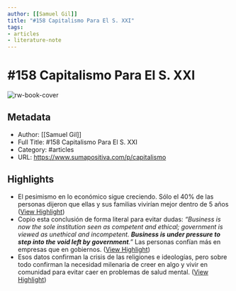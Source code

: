 ```yaml
---
author: [[Samuel Gil]]
title: "#158 Capitalismo Para El S. XXI"
tags: 
- articles
- literature-note
---
```

# #158 Capitalismo Para El S. XXI

![rw-book-cover](https://substackcdn.com/image/fetch/w_1200,h_600,c_limit,f_jpg,q_auto:good,fl_progressive:steep/https%3A%2F%2Fsubstack-post-media.s3.amazonaws.com%2Fpublic%2Fimages%2F4bfa3291-e525-4bb4-859a-bced3f6c021f_1067x573.jpeg)

## Metadata
- Author: [[Samuel Gil]]
- Full Title: #158 Capitalismo Para El S. XXI
- Category: #articles
- URL: https://www.sumapositiva.com/p/capitalismo

## Highlights
- El pesimismo en lo económico sigue creciendo. Sólo el 40% de las personas dijeron que ellas y sus familias vivirían mejor dentro de 5 años ([View Highlight](https://read.readwise.io/read/01gy26waaq7g79649tztnys94n))
- Copio esta conclusión de forma literal para evitar dudas: *“Business is now the sole institution seen as competent and ethical; government is viewed as unethical and incompetent. **Business is under pressure to step into the void left by government**.”* Las personas confían más en empresas que en gobiernos. ([View Highlight](https://read.readwise.io/read/01gy26x19t3x696m4erzv1fctv))
- Esos datos confirman la crisis de las religiones e ideologías, pero sobre todo confirman la necesidad milenaria de creer en algo y vivir en comunidad para evitar caer en problemas de salud mental. ([View Highlight](https://read.readwise.io/read/01gy273jag1ed8z5d7qp3rjpdn))
